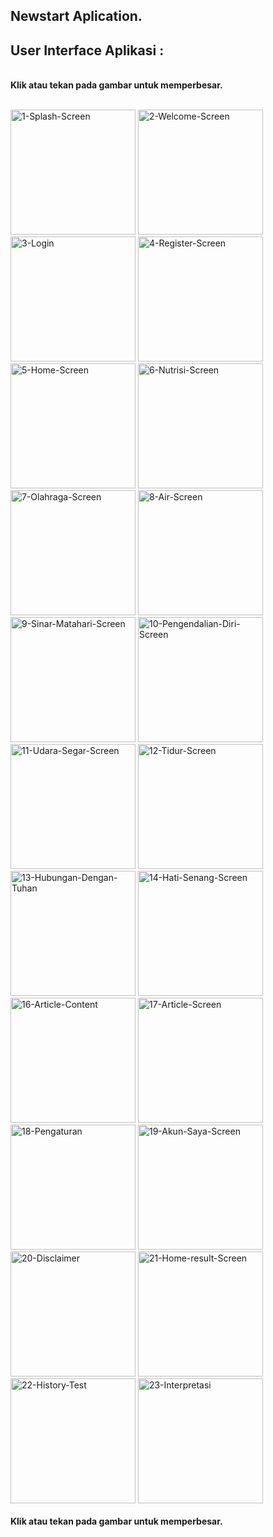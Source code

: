 ## Newstart Aplication.
## User Interface Aplikasi :
</br>
<strong>Klik atau tekan pada gambar untuk memperbesar.</strong></br></br>

<a href="https://ibb.co/9tQ1pzQ"><img src="https://i.ibb.co/RyRsgZR/1-Splash-Screen.png" alt="1-Splash-Screen" border="0" width="200"></a>
<a href="https://ibb.co/VWRGW8D"><img src="https://i.ibb.co/svn4vrQ/2-Welcome-Screen.png" alt="2-Welcome-Screen" border="0" width="200"></a>
<a href="https://ibb.co/KmjQtpD"><img src="https://i.ibb.co/JCRbYwq/3-Login.png" alt="3-Login" border="0" width="200"></a>
<a href="https://ibb.co/zPWVxB3"><img src="https://i.ibb.co/WBNv5Mr/4-Register-Screen.png" alt="4-Register-Screen" border="0" width="200"></a>
<a href="https://ibb.co/b2TcqCJ"><img src="https://i.ibb.co/yYtHGZS/5-Home-Screen.png" alt="5-Home-Screen" border="0" width="200"></a>
<a href="https://ibb.co/phcJ63w"><img src="https://i.ibb.co/CPghpn8/6-Nutrisi-Screen.png" alt="6-Nutrisi-Screen" border="0" width="200"></a>
<a href="https://ibb.co/GfDBh55"><img src="https://i.ibb.co/gb8HnRR/7-Olahraga-Screen.png" alt="7-Olahraga-Screen" border="0" width="200"></a>
<a href="https://ibb.co/kgx4BdL"><img src="https://i.ibb.co/HDVt4Jc/8-Air-Screen.png" alt="8-Air-Screen" border="0" width="200"></a>
<a href="https://ibb.co/k1VH9Ts"><img src="https://i.ibb.co/SrDsdg4/9-Sinar-Matahari-Screen.png" alt="9-Sinar-Matahari-Screen" border="0" width="200"></a>
<a href="https://ibb.co/PNSh0Jz"><img src="https://i.ibb.co/KX1qSBz/10-Pengendalian-Diri-Screen.png" alt="10-Pengendalian-Diri-Screen" border="0" width="200"></a>
<a href="https://ibb.co/SV7QLFW"><img src="https://i.ibb.co/9y3wMQz/11-Udara-Segar-Screen.png" alt="11-Udara-Segar-Screen" border="0" width="200"></a>
<a href="https://ibb.co/bH99kMQ"><img src="https://i.ibb.co/k3CCts5/12-Tidur-Screen.png" alt="12-Tidur-Screen" border="0" width="200"></a>
<a href="https://ibb.co/d6gvCJp"><img src="https://i.ibb.co/tcX6jP2/13-Hubungan-Dengan-Tuhan.png" alt="13-Hubungan-Dengan-Tuhan" border="0" width="200"></a>
<a href="https://ibb.co/4M6vNBC"><img src="https://i.ibb.co/VD7nBXb/14-Hati-Senang-Screen.png" alt="14-Hati-Senang-Screen" border="0" width="200"></a>
<a href="https://ibb.co/VqzsHML"><img src="https://i.ibb.co/wzPfJpd/16-Article-Content.png" alt="16-Article-Content" border="0" width="200"></a>
<a href="https://ibb.co/sVMqY7f"><img src="https://i.ibb.co/5RfLHZ0/17-Article-Screen.png" alt="17-Article-Screen" border="0" width="200"></a>
<a href="https://ibb.co/7SbDcmq"><img src="https://i.ibb.co/6yNShCk/18-Pengaturan.png" alt="18-Pengaturan" border="0" width="200"></a>
<a href="https://ibb.co/0DP1qbm"><img src="https://i.ibb.co/4mBCWrK/19-Akun-Saya-Screen.png" alt="19-Akun-Saya-Screen" border="0" width="200"></a>
<a href="https://ibb.co/d6rqQQP"><img src="https://i.ibb.co/P4Nn55c/20-Disclaimer.png" alt="20-Disclaimer" border="0" width="200"></a>
<a href="https://ibb.co/jZxh0ZR"><img src="https://i.ibb.co/BK7LWKN/21-Home-result-Screen.png" alt="21-Home-result-Screen" border="0" width="200"></a>
<a href="https://ibb.co/GPQTkJQ"><img src="https://i.ibb.co/88gc2Bg/22-History-Test.png" alt="22-History-Test" border="0" width="200"></a>
<a href="https://ibb.co/rdMrTMd"><img src="https://i.ibb.co/Z2KDtK2/23-Interpretasi.png" alt="23-Interpretasi" border="0" width="200"></a>
</br></br>
<strong>Klik atau tekan pada gambar untuk memperbesar.</strong>
